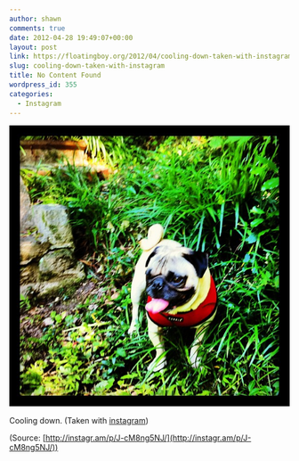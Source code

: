 ```yaml
---
author: shawn
comments: true
date: 2012-04-28 19:49:07+00:00
layout: post
link: https://floatingboy.org/2012/04/cooling-down-taken-with-instagram/
slug: cooling-down-taken-with-instagram
title: No Content Found
wordpress_id: 355
categories:
  - Instagram
---
```


[![](/assets/media/2012/06/tumblr_m37gdwNSgw1qzw17so1_1280.jpg)](http://instagr.am/p/J-cM8ng5NJ/)

Cooling down. (Taken with [instagram](http://instagr.am))

(Source: [http://instagr.am/p/J-cM8ng5NJ/](http://instagr.am/p/J-cM8ng5NJ/))
